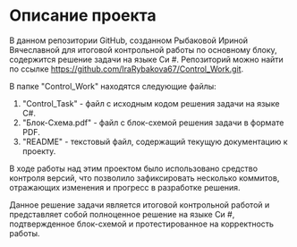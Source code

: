
# Описание проекта
В данном репозитории GitHub, созданном Рыбаковой Ириной Вячеславной для итоговой контрольной работы по основному блоку, содержится решение задачи на языке Си #. Репозиторий можно найти по ссылке https://github.com/IraRybakova67/Control_Work.git.

В папке "Control_Work" находятся следующие файлы:

1. "Control_Task" - файл с исходным кодом решения задачи на языке С#.
2. "Блок-Схема.pdf" - файл с блок-схемой решения задачи в формате PDF.
3. "README" - текстовый файл, содержащий текущую документацию к проекту.

В ходе работы над этим проектом было использовано средство контроля версий, что позволило зафиксировать несколько коммитов, отражающих изменения и прогресс в разработке решения.

Данное решение задачи является итоговой контрольной работой и представляет собой полноценное решение на языке Си #, подтвержденное блок-схемой и протестированное на корректность работы.
